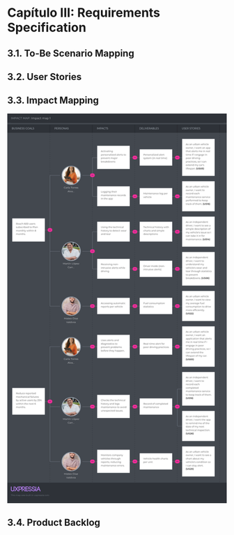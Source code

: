 # Capítulo III: Requirements Specification
## 3.1. To-Be Scenario Mapping
## 3.2. User Stories
## 3.3. Impact Mapping
![impactmapping](assets/imgs/chapter-III/Impact-map.png)
## 3.4. Product Backlog

